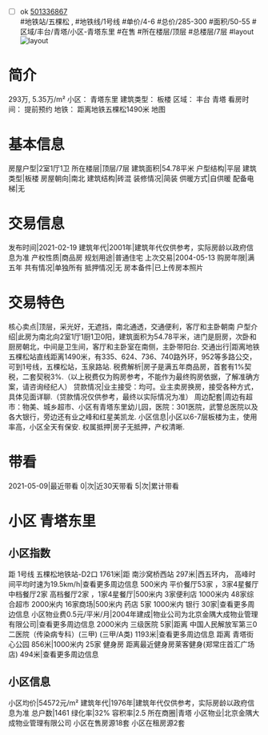 - [ ] ok [501336867](https://bj.5i5j.com/ershoufang/501336867.html)  
 #地铁站/五棵松 ,  #地铁线/1号线
#单价/4-6 #总价/285-300 #面积/50-55   #区域/丰台/青塔/小区-青塔东里 #在售 #所在楼层/顶层 #总楼层/7层 #layout 
![layout](http://image2a.5i5j.com/bdir/layout/63592aef85d14af28f7206ae579617a6.jpg_P5.jpg) 
# 简介 
 293万,  5.35万/m² 
小区： 青塔东里
建筑类型： 板楼
区域： 丰台 青塔
看房时间： 提前预约
地铁： 距离地铁五棵松1490米 地图
# 基本信息 
 房屋户型|2室1厅1卫
所在楼层|顶层/7层
建筑面积|54.78平米
户型结构|平层
建筑类型|板楼
房屋朝向|南北
建筑结构|砖混
装修情况|简装
供暖方式|自供暖
配备电梯|无
# 交易信息 
 发布时间|2021-02-19
建筑年代|2001年|建筑年代仅供参考，实际房龄以政府信息为准
产权性质|商品房
规划用途|普通住宅
上次交易|2004-05-13
购房年限|满五年
共有情况|单独所有
抵押情况|无
房本备件|已上传房本照片
# 交易特色 
 核心卖点|顶层，采光好，无遮挡，南北通透，交通便利，客厅和主卧朝南
户型介绍|此房为南北向2室1厅1厨1卫0阳，建筑面积为54.78平米，进门是厨房，次卧和厨房朝北，中间是卫生间，客厅和主卧室在南侧，主卧带阳台.
交通出行|距离地铁五棵松站直线距离1490米，有335、624、736、740路外环，952等多路公交，可到1号线，五棵松站，玉泉路站.
税费解析|房子是满五年商品房，首套有1%契税，二套契税3%.（以上税费仅为购房参考，不能作为最终购房依据，了解准确方案，请咨询经纪人）
贷款情况|业主接受：均可。业主卖房换房，接受各种方式，具体见面详聊.（贷款情况仅供参考，最终以实际情况为准）
周边配套|周边有超市：物美、城乡超市、小区有青塔东里幼儿园，医院：301医院，武警总医院以及各大银行，旁边还有业之峰和红星美凯龙.
小区信息|小区以6-7层板楼为主，使用率高，小区全天有保安.
权属抵押|房子无抵押，产权清晰.
# 带看 
 2021-05-09|最近带看	 0|次|近30天带看	 5|次|累计带看
# 小区 青塔东里
## 小区指数 
 距 1号线 五棵松地铁站-D2口 1761米|距 南沙窝桥西站 297米|西五环内， 高峰时间平均时速为19.5km/h|查看更多周边信息
500米内 平价餐厅53家 ，3家4星餐厅
中档餐厅2家
高档餐厅2家 ，1家4星餐厅|500米内 3家便利店
1000米内 48家综合超市
2000米内 16家商场|500米内 药店 5家
1000米内 银行 30家|查看更多周边信息
小区物业费0.5元/平米/月|2004年建成|物业公司为北京金隅大成物业管理有限公司|查看更多周边信息
2000米内 三级医院 5家|距离 中国人民解放军第三0二医院（传染病专科）(三甲) (三甲/A类) 1193米|查看更多周边信息
距离 青塔街心公园 856米|1000米内 25家 健身房
距离最近健身房莱客健身(郑常庄首汇广场店) 494米|查看更多周边信息
## 小区信息 
 小区均价|54572元/m²
建筑年代|1976年|建筑年代仅供参考，实际房龄以政府信息为准
总户数|1461
绿化率|32%
容积率|2.5
所在商圈|青塔
小区物业|北京金隅大成物业管理有限公司
小区在售房源18套
小区在租房源2套
